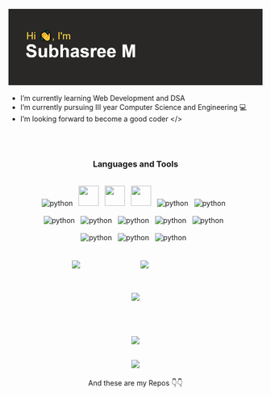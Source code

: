 <link rel="stylesheet" href="https://cdn.jsdelivr.net/gh/devicons/devicon@v2.15.1/devicon.min.css">

[![MasterHead](https://raw.githubusercontent.com/subhasree2/subhasree2/master/header.png)](https://github.com/subhasree2)

- I’m currently learning Web Development and DSA 
- I’m currently pursuing III year Computer Science and Engineering :computer:
- I’m looking forward to become a good coder </>

<div align="center">
<br>
<br>
<h3 align="center" font-weight="bold">Languages and Tools</h3>
<br>

<a>
   <img src="https://cdn.jsdelivr.net/gh/devicons/devicon/icons/html5/html5-plain.svg" alt="python" width="40" height="40"/>
</a> &nbsp; 

<a> 
    <img src="https://cdn.jsdelivr.net/gh/devicons/devicon/icons/css3/css3-original.svg" width="40" height="40"/>
</a> &nbsp;

<a> 
    <img src="https://cdn.jsdelivr.net/gh/devicons/devicon/icons/django/django-plain.svg" width="40" height="40"/>
</a> &nbsp;

<a> 
    <img src="https://cdn.jsdelivr.net/gh/devicons/devicon/icons/bootstrap/bootstrap-original.svg" width="40" height="40"/>
</a> &nbsp;

<a>
   <img src="https://cdn.jsdelivr.net/gh/devicons/devicon/icons/javascript/javascript-original.svg" alt="python" width="40" height="40"/>
</a> &nbsp;
   
<a>
   <img src="https://cdn.jsdelivr.net/gh/devicons/devicon/icons/wordpress/wordpress-plain.svg" alt="python" width="40" height="40"/>
</a> &nbsp;

<br>
<br>
   
<a>
   <img src="https://cdn.jsdelivr.net/gh/devicons/devicon/icons/c/c-original.svg" alt="python" width="40" height="40"/>
</a> &nbsp; 

<a>
   <img src="https://cdn.jsdelivr.net/gh/devicons/devicon/icons/cplusplus/cplusplus-original.svg" alt="python" width="40" height="40"/>
</a> &nbsp;

<a>
   <img src="https://cdn.jsdelivr.net/gh/devicons/devicon/icons/java/java-original.svg" alt="python" width="40" height="40"/>
</a> &nbsp; 
  
<a>
   <img src="https://cdn.jsdelivr.net/gh/devicons/devicon/icons/python/python-plain-wordmark.svg" alt="python" width="40" height="40"/>
</a> &nbsp; 

<a>
   <img src="https://cdn.jsdelivr.net/gh/devicons/devicon/icons/visualstudio/visualstudio-plain.svg" alt="python" width="40" height="40"/>
</a> &nbsp; 

<br>
<br>
   
<a>
   <img src="https://cdn.jsdelivr.net/gh/devicons/devicon/icons/vscode/vscode-original.svg" alt="python" width="40" height="40"/>
</a> &nbsp;
   
<a>
    <img src="https://cdn.jsdelivr.net/gh/devicons/devicon/icons/github/github-original-wordmark.svg" width="40" height="40 />
</a> &nbsp;

<a>
   <img src="https://cdn.jsdelivr.net/gh/devicons/devicon/icons/docker/docker-plain.svg" alt="python" width="40" height="40"/>
</a> &nbsp; 

<a>
   <img src="https://cdn.jsdelivr.net/gh/devicons/devicon/icons/mysql/mysql-original.svg" alt="python" width="40" height="40"/>
</a> &nbsp; 
</div>
<br>
<br>

<!--
<div align="center"><img src="https://github-readme-streak-stats.herokuapp.com/?user=subhasree2&theme=dark" align="center" /></div>
<br />
-->

<div align="center">                                                                                                                                                    <img src="https://github-readme-stats.vercel.app/api?username=subhasree2&show_icons=true&theme=dark" align="center"style="margin-right:100px"/>
&nbsp;&nbsp;&nbsp;
<img src="https://github-profile-summary-cards.vercel.app/api/cards/productive-time?username=subhasree2&theme=github_dark" align="center" style="margin-right:100px"/>
</div>
<br />
<br/>
<div align="center">
  
![](https://github-profile-summary-cards.vercel.app/api/cards/profile-details?username=subhasree2&theme=github_dark)
  
<br/>
<br>
                   
<br>
<div align="center"><img src="https://github-readme-stats.vercel.app/api/top-langs/?username=subhasree2&layout=compact&theme=dark" align="center" /></div>
<br />



![](https://komarev.com/ghpvc/?username=subhasree2&style=for-the-badge)
<br>
<br>
And these are my Repos :point_down::point_down:

